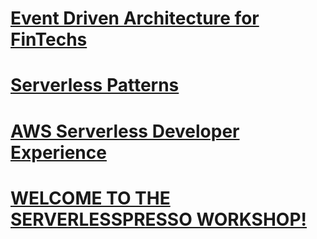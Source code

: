 # [Event Driven Architecture for FinTechs](https://catalog.workshops.aws/workshops/ee7e5447-cddc-4871-8734-c36db3611425/en-US)

# [Serverless Patterns](https://catalog.workshops.aws/serverless-patterns/en-US)

# [AWS Serverless Developer Experience](https://catalog.workshops.aws/serverless-developer-experience/en-US)

# [WELCOME TO THE SERVERLESSPRESSO WORKSHOP!](https://workshop.serverlesscoffee.com/)